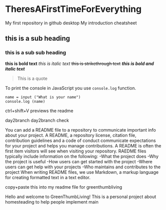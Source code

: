# TheresAFirstTimeForEverything
 My first repository in github desktop
 My introduction cheatsheet

## this is a sub heading
### this is a sub sub heading

**this is bold text**
*this is italic text*
~~this is strikethrough text~~
***this is bold and italic text***
> This is a quote

To print the console in JavaScript you use `console.log` function.
```
name = input ("What is your name")
console.log (name)
```
ctrl+shift+V previews the readme

day2branch
day2branch check

You can add a README file to a repository to communicate important info about your project. A README, a repository license, citation file, contribution guidelines and a code of conduct communicate expectations for your project and helps you manage contributions.
A README is often the first item visitors will see when visiting your repository. RAEDME files typically include information on the following:
-What the project does
-Why the project is useful
-How users can get started with the project
-Where users can get help with your projects
-Who maintains and contributes to the project
When writing README files, we use Markdown, a markup language for creating formatted text in a text editor.


copy+paste this into my readme file for greenthumbliving

Hello and welcome to GreenThumbLiving! This is a personal project about homesteading to help people implement 
main
